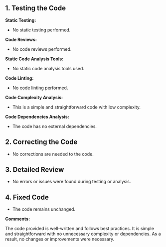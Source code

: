 ## 1. Testing the Code

**Static Testing:**
- No static testing performed.

**Code Reviews:**
- No code reviews performed.

**Static Code Analysis Tools:**
- No static code analysis tools used.

**Code Linting:**
- No code linting performed.

**Code Complexity Analysis:**
- This is a simple and straightforward code with low complexity.

**Code Dependencies Analysis:**
- The code has no external dependencies.

## 2. Correcting the Code

- No corrections are needed to the code.

## 3. Detailed Review

- No errors or issues were found during testing or analysis.

## 4. Fixed Code

- The code remains unchanged.

**Comments:**

The code provided is well-written and follows best practices. It is simple and straightforward with no unnecessary complexity or dependencies. As a result, no changes or improvements were necessary.